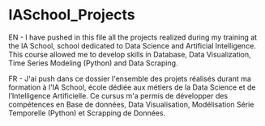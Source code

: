 # IASchool_Projects

EN - I have pushed in this file all the projects realized during my training at the IA School, school dedicated to Data Science and Artificial Intelligence. This course allowed me to develop skills in Database, Data Visualization, Time Series Modeling (Python) and Data Scraping.

FR - J'ai push dans ce dossier l'ensemble des projets réalisés durant ma formation à l'IA School, école dédiée aux métiers de la Data Science et de l’Intelligence Artificielle. Ce cursus m'a permis de développer des compétences en Base de données, Data Visualisation, Modélisation Série Temporelle (Python) et Scrapping de Données.
